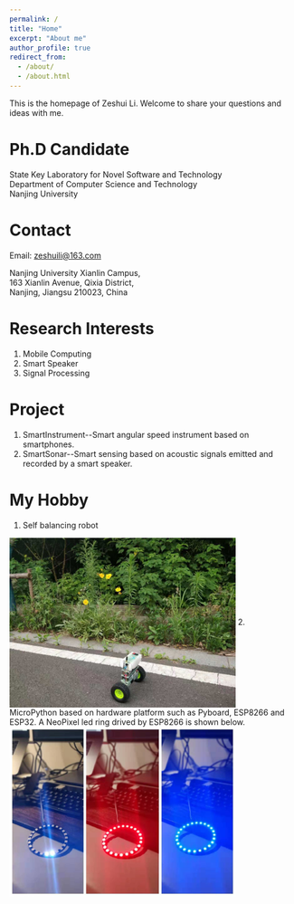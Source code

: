 ```yaml
---
permalink: /
title: "Home"
excerpt: "About me"
author_profile: true
redirect_from: 
  - /about/
  - /about.html
---
```

This is the homepage of Zeshui Li. Welcome to share your questions and ideas with me.

Ph.D Candidate
======
State Key Laboratory for Novel Software and Technology  
Department of Computer Science and Technology  
Nanjing University  

Contact
======
Email: zeshuili@163.com  

Nanjing University Xianlin Campus,  
163 Xianlin Avenue, Qixia District,  
Nanjing, Jiangsu 210023, China

Research Interests
======
1.  Mobile Computing  
2.  Smart Speaker  
3.  Signal Processing

Project
======
1.  SmartInstrument--Smart angular speed instrument based on smartphones.  
2.  SmartSonar--Smart sensing based on acoustic signals emitted and recorded by a smart speaker.

My Hobby
======
1.  Self balancing robot
<img src="https://raw.githubusercontent.com/ZeshuiLi/ZeshuiLi.github.io/master/images/SelfBalancingRobot.jpeg" width="400" height="300" align="center">  
2.  MicroPython based on hardware platform such as Pyboard, ESP8266 and ESP32. A NeoPixel led ring drived by ESP8266 is shown below.
<img src="https://raw.githubusercontent.com/ZeshuiLi/ZeshuiLi.github.io/master/images/NeoPixel.jpeg" width="400" height="300" align="center"> 
